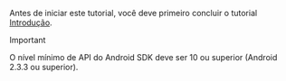Antes de iniciar este tutorial, você deve primeiro concluir o tutorial [Introdução](../articles/mobile-engagement/mobile-engagement-android-get-started.md).

> [!IMPORTANT]
> O nível mínimo de API do Android SDK deve ser 10 ou superior (Android 2.3.3 ou superior).
> 
> 


